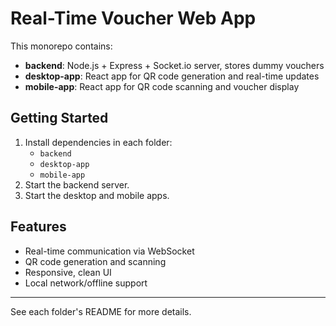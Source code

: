 # Real-Time Voucher Web App

This monorepo contains:
- **backend**: Node.js + Express + Socket.io server, stores dummy vouchers
- **desktop-app**: React app for QR code generation and real-time updates
- **mobile-app**: React app for QR code scanning and voucher display

## Getting Started

1. Install dependencies in each folder:
   - `backend`
   - `desktop-app`
   - `mobile-app`
2. Start the backend server.
3. Start the desktop and mobile apps.

## Features
- Real-time communication via WebSocket
- QR code generation and scanning
- Responsive, clean UI
- Local network/offline support

---

See each folder's README for more details.